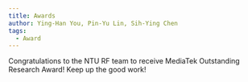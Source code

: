 ```yaml
---
title: Awards
author: Ying-Han You, Pin-Yu Lin, Sih-Ying Chen
tags:
  - Award
---
```


Congratulations to the NTU RF team to receive MediaTek Outstanding Research Award! Keep up the good work!
